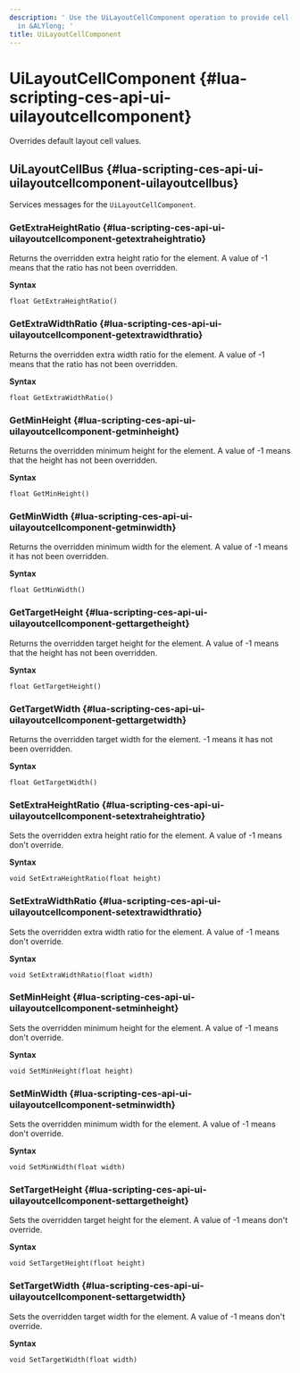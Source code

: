 ```yaml
---
description: ' Use the UiLayoutCellComponent operation to provide cell layout features
  in &ALYlong; '
title: UiLayoutCellComponent
---
```

# UiLayoutCellComponent {#lua-scripting-ces-api-ui-uilayoutcellcomponent}

Overrides default layout cell values\.

## UiLayoutCellBus {#lua-scripting-ces-api-ui-uilayoutcellcomponent-uilayoutcellbus}

Services messages for the `UiLayoutCellComponent`\.

### GetExtraHeightRatio {#lua-scripting-ces-api-ui-uilayoutcellcomponent-getextraheightratio}

Returns the overridden extra height ratio for the element\. A value of -1 means that the ratio has not been overridden\.

**Syntax**

```
float GetExtraHeightRatio()
```

### GetExtraWidthRatio {#lua-scripting-ces-api-ui-uilayoutcellcomponent-getextrawidthratio}

Returns the overridden extra width ratio for the element\. A value of -1 means that the ratio has not been overridden\.

**Syntax**

```
float GetExtraWidthRatio()
```

### GetMinHeight {#lua-scripting-ces-api-ui-uilayoutcellcomponent-getminheight}

Returns the overridden minimum height for the element\. A value of -1 means that the height has not been overridden\.

**Syntax**

```
float GetMinHeight()
```

### GetMinWidth {#lua-scripting-ces-api-ui-uilayoutcellcomponent-getminwidth}

Returns the overridden minimum width for the element\. A value of -1 means it has not been overridden\.

**Syntax**

```
float GetMinWidth()
```

### GetTargetHeight {#lua-scripting-ces-api-ui-uilayoutcellcomponent-gettargetheight}

Returns the overridden target height for the element\. A value of -1 means that the height has not been overridden\.

**Syntax**

```
float GetTargetHeight()
```

### GetTargetWidth {#lua-scripting-ces-api-ui-uilayoutcellcomponent-gettargetwidth}

Returns the overridden target width for the element\. \-1 means it has not been overridden\.

**Syntax**

```
float GetTargetWidth()
```

### SetExtraHeightRatio {#lua-scripting-ces-api-ui-uilayoutcellcomponent-setextraheightratio}

Sets the overridden extra height ratio for the element\. A value of -1 means don't override\.

**Syntax**

```
void SetExtraHeightRatio(float height)
```

### SetExtraWidthRatio {#lua-scripting-ces-api-ui-uilayoutcellcomponent-setextrawidthratio}

Sets the overridden extra width ratio for the element\. A value of -1 means don't override\.

**Syntax**

```
void SetExtraWidthRatio(float width)
```

### SetMinHeight {#lua-scripting-ces-api-ui-uilayoutcellcomponent-setminheight}

Sets the overridden minimum height for the element\. A value of -1 means don't override\.

**Syntax**

```
void SetMinHeight(float height)
```

### SetMinWidth {#lua-scripting-ces-api-ui-uilayoutcellcomponent-setminwidth}

Sets the overridden minimum width for the element\. A value of -1 means don't override\.

**Syntax**

```
void SetMinWidth(float width)
```

### SetTargetHeight {#lua-scripting-ces-api-ui-uilayoutcellcomponent-settargetheight}

Sets the overridden target height for the element\. A value of -1 means don't override\.

**Syntax**

```
void SetTargetHeight(float height)
```

### SetTargetWidth {#lua-scripting-ces-api-ui-uilayoutcellcomponent-settargetwidth}

Sets the overridden target width for the element\. A value of -1 means don't override\.

**Syntax**

```
void SetTargetWidth(float width)
```
